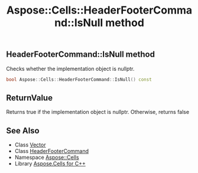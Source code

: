 ﻿---
title: Aspose::Cells::HeaderFooterCommand::IsNull method
linktitle: IsNull
second_title: Aspose.Cells for C++ API Reference
description: 'Aspose::Cells::HeaderFooterCommand::IsNull method. Checks whether the implementation object is nullptr in C++.'
type: docs
weight: 500
url: /cpp/aspose.cells/headerfootercommand/isnull/
---
## HeaderFooterCommand::IsNull method


Checks whether the implementation object is nullptr.

```cpp
bool Aspose::Cells::HeaderFooterCommand::IsNull() const
```


## ReturnValue

Returns true if the implementation object is nullptr. Otherwise, returns false

## See Also

* Class [Vector](../../vector/)
* Class [HeaderFooterCommand](../)
* Namespace [Aspose::Cells](../../)
* Library [Aspose.Cells for C++](../../../)
